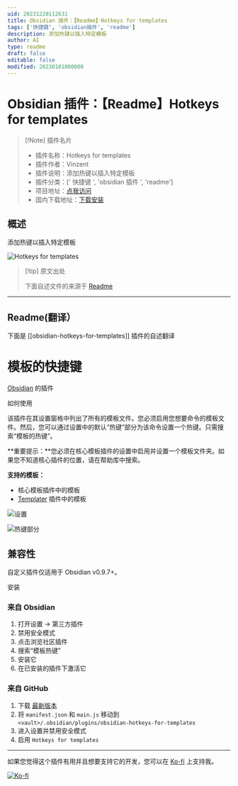 ```yaml
---
uid: 20231220112631
title: Obsidian 插件：【Readme】Hotkeys for templates
tags: ['快捷键', 'obsidian插件', 'readme']
description: 添加热键以插入特定模板
author: AI
type: readme
draft: false
editable: false
modified: 20230101000000
---
```


# Obsidian 插件：【Readme】Hotkeys for templates

> [!Note] 插件名片
> - 插件名称：Hotkeys for templates
> - 插件作者：Vinzent
> - 插件说明：添加热键以插入特定模板
> - 插件分类：[' 快捷键 ', 'obsidian 插件 ', 'readme']
> - 项目地址：[点我访问](https://github.com/Vinzent03/obsidian-hotkeys-for-templates)
> - 国内下载地址：[下载安装](https://pkmer.cn/products/plugin/pluginMarket/?obsidian-hotkeys-for-templates)

## 概述

添加热键以插入特定模板

![Hotkeys for templates](https://cdn.pkmer.cn/covers/obsidian-hotkeys-for-templates.png!pkmer)

> [!tip] 原文出处
>
>下面自述文件的来源于 [Readme](https://ghproxy.net/https://raw.githubusercontent.com/Vinzent03/obsidian-hotkeys-for-templates/master/README.md)

---

## Readme(翻译）

下面是 [[obsidian-hotkeys-for-templates]] 插件的自述翻译

# 模板的快捷键

[Obsidian](https://obsidian.md) 的插件

如何使用

该插件在其设置窗格中列出了所有的模板文件。您必须启用您想要命令的模板文件。然后，您可以通过设置中的默认“热键”部分为该命令设置一个热键。只需搜索“模板的热键”。

**重要提示：**您必须在核心模板插件的设置中启用并设置一个模板文件夹。如果您不知道核心插件的位置，请在帮助库中搜索。

**支持的模板：**

- 核心模板插件中的模板
- [Templater](https://github.com/SilentVoid13/Templater) 插件中的模板

![设置](https://cdn.pkmer.cn/covers/obsidian-hotkeys-for-templates_1_0.png!pkmer)

![热键部分](https://cdn.pkmer.cn/covers/obsidian-hotkeys-for-templates_1_1.png!pkmer)

## 兼容性

自定义插件仅适用于 Obsidian v0.9.7+。

安装

### 来自 Obsidian

1. 打开设置 -> 第三方插件
2. 禁用安全模式
3. 点击浏览社区插件
4. 搜索“模板热键”
5. 安装它
6. 在已安装的插件下激活它

### 来自 GitHub

1. 下载 [最新版本](https://github.com/Vinzent03/obsidian-hotkeys-for-templates/releases/latest)
2. 将 `manifest.json` 和 `main.js` 移动到 `<vault>/.obsidian/plugins/obsidian-hotkeys-for-templates`
3. 进入设置并禁用安全模式
4. 启用 `Hotkeys for templates`

---

如果您觉得这个插件有用并且想要支持它的开发，您可以在 [Ko-fi](https://Ko-fi.com/Vinzent) 上支持我。

[![Ko-fi](https://ko-fi.com/img/githubbutton_sm.svg)](https://ko-fi.com/F1F195IQ5)
